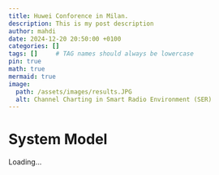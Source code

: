 ```yaml
---
title: Huwei Conforence in Milan. 
description: This is my post description
author: mahdi
date: 2024-12-20 20:50:00 +0100
categories: []
tags: []     # TAG names should always be lowercase
pin: true
math: true
mermaid: true
image:
  path: /assets/images/results.JPG
  alt: Channel Charting in Smart Radio Environment (SER) 
---
```


# System Model

Loading...

